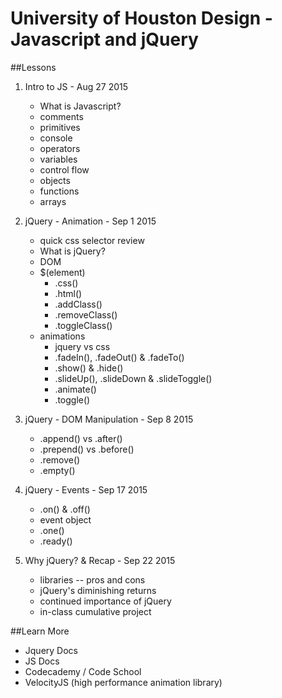 University of Houston Design - Javascript and jQuery
====================================================

##Lessons
1. Intro to JS - Aug 27 2015
    + What is Javascript?
	+ comments
    + primitives
    + console
    + operators
    + variables
	+ control flow
    + objects
    + functions
	+ arrays

2. jQuery - Animation - Sep 1 2015
    + quick css selector review
	+ What is jQuery?
	+ DOM
    + $(element)
        + .css()
        + .html()
        + .addClass()
        + .removeClass()
        + .toggleClass()
    + animations
        + jquery vs css
        + .fadeIn(), .fadeOut() & .fadeTo()
        + .show() & .hide()
        + .slideUp(), .slideDown & .slideToggle()
        + .animate()
        + .toggle()

3. jQuery - DOM Manipulation - Sep 8 2015
    + .append() vs .after()
    + .prepend() vs .before()
    + .remove()
    + .empty()

4. jQuery - Events - Sep 17 2015
    + .on() & .off()
    + event object
    + .one()
    + .ready()

5. Why jQuery? & Recap - Sep 22 2015
    + libraries -- pros and cons
    + jQuery's diminishing returns
    + continued importance of jQuery
    + in-class cumulative project


##Learn More
+ Jquery Docs
+ JS Docs
+ Codecademy / Code School
+ VelocityJS (high performance animation library)
